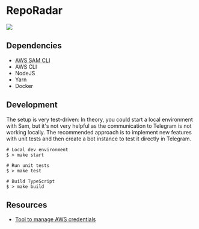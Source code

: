 # RepoRadar

[![](https://github.com/yetanother-blog/reporadar/workflows/CI/badge.svg)](https://github.com/yetanother-blog/reporadar/actions)

## Dependencies

- [AWS SAM CLI](https://docs.aws.amazon.com/serverless-application-model/latest/developerguide/serverless-sam-reference.html#serverless-sam-cli)
- AWS CLI
- NodeJS
- Yarn
- Docker

## Development

The setup is very test-driven: In theory, you could start a local environment with Sam, but it's not very helpful as the communication to Telegram is not working locally. The recommended approach is to implement new features with unit tests and then create a bot instance to test it directly in Telegram.

```shell
# Local dev environment
$ > make start

# Run unit tests
$ > make test

# Build TypeScript
$ > make build
```

## Resources

- [Tool to manage AWS credentials](https://github.com/Luzifer/awsenv)

